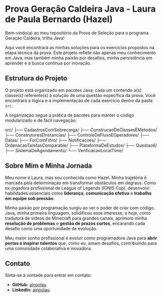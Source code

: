 # Prova Geração Caldeira Java - Laura de Paula Bernardo (Hazel)

Bem-vindo(a) ao meu repositório da Prova de Seleção para o programa Geração Caldeira, trilha Java!

Aqui você encontrará as minhas soluções para os exercícios propostos na etapa técnica da prova. Este projeto reflete não apenas meu conhecimento em Java, mas também minha paixão por desafios, minha persistência em aprender e a busca contínua por inovação.

## Estrutura do Projeto

O projeto está organizado em pacotes Java, cada um contendo a(s) classe(s) referente(s) à solução de uma questão específica da prova. Você encontrará a lógica e a implementação de cada exercício dentro da pasta `src`.

A organização segue a prática de pacotes para manter o código modularizado e de fácil navegação:

src/
├── CadastrosComSobrecarga/
├── ConstrucaoDeClassesEMetodos/
├── ConstrutoresEInstancias/
├── ControleDeFluxoEOperadores/
├── Datas/
├── ForComFiltro/
├── Notificacoes/
├── OrdenacaoTarefasComparable/
├── PlataformaDeEstudos/
├── Questao6/
├── SistemaDeAgendamento/
└── VerificacaoLocalTime/

## Sobre Mim e Minha Jornada

Meu nome é Laura, mas sou conhecida como Hazel. Minha trajetória é marcada pela determinação em transformar obstáculos em degraus. Como ex-jogadora profissional de League of Legends (IGNIS Cup), desenvolvi habilidades essenciais como **liderança**, **comunicação efetiva** e **trabalho em equipe sob pressão**.

Minha paixão por programação surgiu ao ver o poder de criar com código. Java, minha primeira linguagem, solidificou esse interesse, e hoje, como tradutora de vídeos de Minecraft para grandes canais, aprimoro minha **resolução de problemas** e **gestão de prazos curtos**, encarando cada desafio como uma oportunidade de evolução.

Meu maior sonho profissional é evoluir como programadora Java para **abrir portas e inspirar talentos** que, como eu, amam desafios, contribuindo para uma comunidade colaborativa e inovadora.

## Contato

Sinta-se à vontade para entrar em contato:

- **GitHub:** [ainoolau](https://github.com/ainoolau)
- **LinkedIn:** [ainoolau](https://linkedin.com/in/ainoolaudev)
